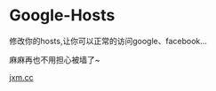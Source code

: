 Google-Hosts
============

修改你的hosts,让你可以正常的访问google、facebook...

麻麻再也不用担心被墙了~

<a href="http://jxm.cc">jxm.cc</a>
